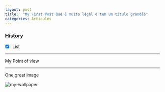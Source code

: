 ```yaml
---
layout: post
title:  "My First Post Que é muito legal e tem um titulo grandão"
categories: Articules
---
```

### History 

- [x] List 

--- 
My Point of view 

--- 

One great image 

![my-wallpaper](https://vsthemes.org/uploads/posts/2019-08/1582033982_sci-fi-landscape_vsthemes_ru-57.jpg)